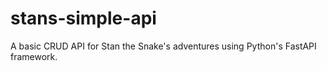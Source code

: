 # stans-simple-api
A basic CRUD API for Stan the Snake's adventures using Python's FastAPI framework.
